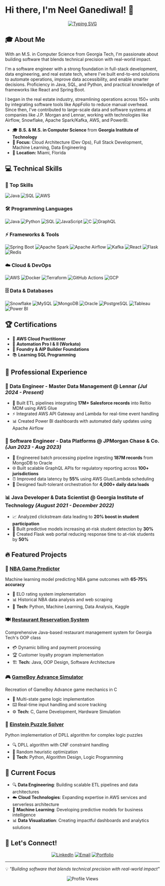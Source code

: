# Hi there, I'm Neel Ganediwal! 👋

<div align="center">
  
[![Typing SVG](https://readme-typing-svg.herokuapp.com?font=Fira+Code&size=22&duration=3000&pause=1000&color=2563EB&center=true&vCenter=true&multiline=false&width=800&lines=Data+Engineer+%7C+Software+Developer+%7C+Problem+Solver;Building+scalable+data+pipelines+and+intelligent+systems;Georgia+Tech+Graduate+%7C+AWS+Certified+%7C+Java+%26+Python+Expert)](https://git.io/typing-svg)

</div>

## 🎓 About Me

With an M.S. in Computer Science from Georgia Tech, I'm passionate about building software that blends technical precision with real-world impact.

I'm a software engineer with a strong foundation in full-stack development, data engineering, and real estate tech, where I've built end-to-end solutions to automate operations, improve data accessibility, and enable smarter decisions. Proficiency in Java, SQL, and Python, and practical knowledge of frameworks like React and Spring Boot.

I began in the real estate industry, streamlining operations across 150+ units by integrating software tools like AppFolio to reduce manual overhead. Since then, I've contributed to large-scale data and software systems at companies like J.P. Morgan and Lennar, working with technologies like Airflow, Snowflake, Apache Spark/Kafka, AWS, and PowerBI.

- 🎓 **B.S. & M.S. in Computer Science** from **Georgia Institute of Technology**
- 🌱 **Focus:** Cloud Architecture (Dev Ops), Full Stack Development, Machine Learning, Data Engineering
- 📍 **Location:** Miami, Florida

## 💻 Technical Skills

### 🚀 Top Skills
![Java](https://img.shields.io/badge/Java%20(Spring%20Boot)-ED8B00?style=for-the-badge&logo=java&logoColor=white)
![SQL](https://img.shields.io/badge/SQL-4479A1?style=for-the-badge&logo=mysql&logoColor=white)
![AWS](https://img.shields.io/badge/AWS%20(S3,%20Lambda,%20Glue)-232F3E?style=for-the-badge&logo=amazon-aws&logoColor=white)

### 🛠️ Programming Languages
![Java](https://img.shields.io/badge/Java-ED8B00?style=flat&logo=java&logoColor=white)
![Python](https://img.shields.io/badge/Python-3776AB?style=flat&logo=python&logoColor=white)
![SQL](https://img.shields.io/badge/SQL-4479A1?style=flat&logo=mysql&logoColor=white)
![JavaScript](https://img.shields.io/badge/JavaScript-F7DF1E?style=flat&logo=javascript&logoColor=black)
![C](https://img.shields.io/badge/C-A8B9CC?style=flat&logo=c&logoColor=white)
![GraphQL](https://img.shields.io/badge/GraphQL-E10098?style=flat&logo=graphql&logoColor=white)

### ⚡ Frameworks & Tools
![Spring Boot](https://img.shields.io/badge/Spring_Boot-6DB33F?style=flat&logo=spring-boot&logoColor=white)
![Apache Spark](https://img.shields.io/badge/Apache_Spark-E25A1C?style=flat&logo=apache-spark&logoColor=white)
![Apache Airflow](https://img.shields.io/badge/Apache_Airflow-017CEE?style=flat&logo=apache-airflow&logoColor=white)
![Kafka](https://img.shields.io/badge/Apache_Kafka-231F20?style=flat&logo=apache-kafka&logoColor=white)
![React](https://img.shields.io/badge/React-61DAFB?style=flat&logo=react&logoColor=black)
![Flask](https://img.shields.io/badge/Flask-000000?style=flat&logo=flask&logoColor=white)
![Redis](https://img.shields.io/badge/Redis-DC382D?style=flat&logo=redis&logoColor=white)

### ☁️ Cloud & DevOps
![AWS](https://img.shields.io/badge/AWS-232F3E?style=flat&logo=amazon-aws&logoColor=white)
![Docker](https://img.shields.io/badge/Docker-2496ED?style=flat&logo=docker&logoColor=white)
![Terraform](https://img.shields.io/badge/Terraform-623CE4?style=flat&logo=terraform&logoColor=white)
![GitHub Actions](https://img.shields.io/badge/GitHub_Actions-2088FF?style=flat&logo=github-actions&logoColor=white)
![GCP](https://img.shields.io/badge/Google_Cloud-4285F4?style=flat&logo=google-cloud&logoColor=white)

### 🗄️ Data & Databases
![Snowflake](https://img.shields.io/badge/Snowflake-29B5E8?style=flat&logo=snowflake&logoColor=white)
![MySQL](https://img.shields.io/badge/MySQL-4479A1?style=flat&logo=mysql&logoColor=white)
![MongoDB](https://img.shields.io/badge/MongoDB-47A248?style=flat&logo=mongodb&logoColor=white)
![Oracle](https://img.shields.io/badge/Oracle-F80000?style=flat&logo=oracle&logoColor=white)
![PostgreSQL](https://img.shields.io/badge/PostgreSQL-336791?style=flat&logo=postgresql&logoColor=white)
![Tableau](https://img.shields.io/badge/Tableau-E97627?style=flat&logo=tableau&logoColor=white)
![Power BI](https://img.shields.io/badge/Power_BI-F2C811?style=flat&logo=power-bi&logoColor=black)

## 🏆 Certifications
- 🏅 **AWS Cloud Practitioner**
- 🤖 **Automation Pro I & II (Workato)**
- 🔧 **Foundry & AIP Builder Foundations**
- 📚 **Learning SQL Programming**

## 💼 Professional Experience

### 🏢 **Data Engineer - Master Data Management** @ Lennar *(Jul 2024 - Present)*
- 🚀 Built ETL pipelines integrating **17M+ Salesforce records** into Reltio MDM using AWS Glue
- ⚡ Integrated AWS API Gateway and Lambda for real-time event handling
- 📊 Created Power BI dashboards with automated daily updates using Apache Airflow

### 🏦 **Software Engineer - Data Platforms** @ JPMorgan Chase & Co. *(Jun 2023 - Aug 2023)*
- 💾 Engineered batch processing pipeline ingesting **187M records** from MongoDB to Oracle
- 🌐 Built scalable GraphQL APIs for regulatory reporting across **100+ jurisdictions**
- ⏰ Improved data latency by **55%** using AWS Glue/Lambda scheduling
- 🔧 Designed fault-tolerant orchestration for **4,000+ daily data loads**

### 📊 **Java Developer & Data Scientist** @ Georgia Institute of Technology *(August 2021 - December 2022)*
- 📈 Analyzed clickstream data leading to **20% boost in student participation**
- 🤖 Built predictive models increasing at-risk student detection by **30%**
- 🚨 Created Flask web portal reducing response time to at-risk students by **50%**

## 🔥 Featured Projects

### 🏀 [NBA Game Predictor](https://github.com/nganediwal/NBA-Game-Predictor)
Machine learning model predicting NBA game outcomes with **65-75% accuracy**
- 🎯 ELO rating system implementation
- 📊 Historical NBA data analysis and web scraping
- 🐍 **Tech:** Python, Machine Learning, Data Analysis, Kaggle

### 🍽️ [Restaurant Reservation System](https://github.com/nganediwal/RestaurantReservationSystem)
Comprehensive Java-based restaurant management system for Georgia Tech's OOP class
- 💳 Dynamic billing and payment processing
- 🏆 Customer loyalty program implementation
- 🏗️ **Tech:** Java, OOP Design, Software Architecture

### 🎮 [GameBoy Advance Simulator](https://github.com/nganediwal/GameBoy-Advance-Simulator)
Recreation of GameBoy Advance game mechanics in C
- 🎯 Multi-state game logic implementation
- ⌨️ Real-time input handling and score tracking
- ⚙️ **Tech:** C, Game Development, Hardware Simulation

### 🧠 [Einstein Puzzle Solver](https://github.com/nganediwal/EinsteinPuzzleSolver)
Python implementation of DPLL algorithm for complex logic puzzles
- 🔍 DPLL algorithm with CNF constraint handling
- 🎲 Random heuristic optimization
- 🐍 **Tech:** Python, Algorithm Design, Logic Programming


## 🎯 Current Focus

- 🔍 **Data Engineering**: Building scalable ETL pipelines and data architectures
- ☁️ **Cloud Technologies**: Expanding expertise in AWS services and serverless architecture
- 🤖 **Machine Learning**: Developing predictive models for business intelligence
- 📊 **Data Visualization**: Creating impactful dashboards and analytics solutions

## 🤝 Let's Connect!

<div align="center">

[![LinkedIn](https://img.shields.io/badge/LinkedIn-0077B5?style=for-the-badge&logo=linkedin&logoColor=white)](https://www.linkedin.com/in/neelganediwal/)
[![Email](https://img.shields.io/badge/Email-D14836?style=for-the-badge&logo=gmail&logoColor=white)](mailto:neelkanthganediwal@gmail.com)
[![Portfolio](https://img.shields.io/badge/Portfolio-000000?style=for-the-badge&logo=vercel&logoColor=white)](https://neelganediwal.replit.app/)

</div>

---

<div align="center">

💡 *"Building software that blends technical precision with real-world impact"*

![Profile Views](https://komarev.com/ghpvc/?username=nganediwal&color=2563EB&style=flat)

</div>
